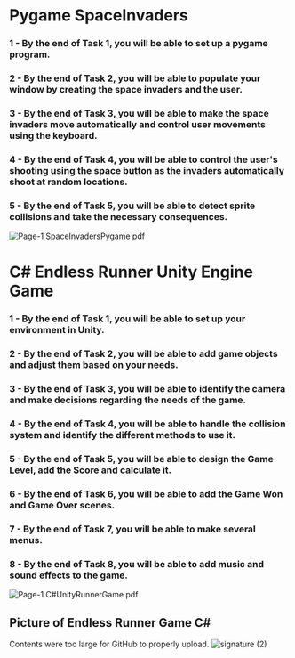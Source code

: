 # Pygame SpaceInvaders
### 1 - By the end of Task 1, you will be able to set up a pygame program.
### 2 - By the end of Task 2, you will be able to populate your window by creating the space invaders and the user.
### 3 - By the end of Task 3, you will be able to make the space invaders move automatically and control user movements using the keyboard.
### 4 - By the end of Task 4, you will be able to control the user's shooting using the space button as the invaders automatically shoot at random locations.
### 5 - By the end of Task 5, you will be able to detect sprite collisions and take the necessary consequences.
![Page-1  SpaceInvadersPygame pdf](https://user-images.githubusercontent.com/106122834/181866033-7c7c0f15-9cb4-4c1d-8e36-cbfc91ef3f7c.jpeg)

# C# Endless Runner Unity Engine Game
### 1 - By the end of Task 1, you will be able to set up your environment in Unity.
### 2 - By the end of Task 2, you will be able to add game objects and adjust them based on your needs.
### 3 - By the end of Task 3, you will be able to identify the camera and make decisions regarding the needs of the game.
### 4 - By the end of Task 4, you will be able to handle the collision system and identify the different methods to use it.
### 5 - By the end of Task 5, you will be able to design the Game Level, add the Score and calculate it.
### 6 - By the end of Task 6, you will be able to add the Game Won and Game Over scenes.
### 7 - By the end of Task 7, you will be able to make several menus.
### 8 - By the end of Task 8, you will be able to add music and sound effects to the game.
![Page-1  C#UnityRunnerGame pdf](https://user-images.githubusercontent.com/106122834/181866082-33d8ac0c-6ff0-4fc6-9920-980179c8f482.jpeg)
## Picture of Endless Runner Game C#
Contents were too large for GitHub to properly upload.
![signature (2)](https://user-images.githubusercontent.com/106122834/181866268-56533eaa-2b5d-4594-b1c5-be6b72af9a60.png)



